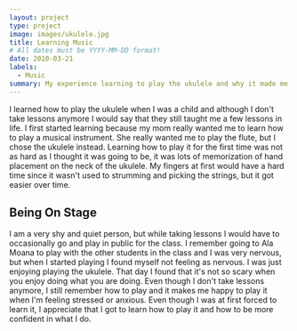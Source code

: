 ```yaml
---
layout: project
type: project
image: images/ukulele.jpg
title: Learning Music
# All dates must be YYYY-MM-DD format!
date: 2010-03-21
labels:
  - Music
summary: My experience learning to play the ukulele and why it made me more confident.
---
```


I learned how to play the ukulele when I was a child and although I don't take lessons anymore I would say that they still taught me a few lessons in life. I first started learning because my mom really wanted me to learn how to play a musical instrument. She really wanted me to play the flute, but I chose the ukulele instead. Learning how to play it for the first time was not as hard as I thought it was going to be, it was lots of memorization of hand placement on the neck of the ukulele. My fingers at first would have a hard time since it wasn't used to strumming and picking the strings, but it got easier over time.

## Being On Stage

I am a very shy and quiet person, but while taking lessons I would have to occasionally go and play in public for the class. I remember going to Ala Moana to play with the other students in the class and I was very nervous, but when I started playing I found myself not feeling as nervous. I was just enjoying playing the ukulele. That day I found that it's not so scary when you enjoy doing what you are doing. Even though I don't take lessons anymore, I still remember how to play and it makes me happy to play it when I'm feeling stressed or anxious. Even though I was at first forced to learn it, I appreciate that I got to learn how to play it and how to be more confident in what I do.
